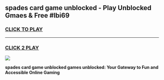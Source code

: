 
## spades card game unblocked - Play Unblocked Gmaes & Free #lbi69
<h3>
<a href="https://news.freeplayer.one?title=spades_card_game_unblocked&ref=24F">CLICK TO PLAY</a></h3>
<hr>

<h3>
<a href="https://news.freeplayer.one?title=spades_card_game_unblocked&ref=24F">CLICK 2 PLAY</a>
  
</h3>

<a href="https://news.freeplayer.one?title=spades_card_game_unblocked&ref=24F/"><img src="https://clearcache.store/games.png"></a>


**spades card game unblocked games unblocked: Your Gateway to Fun and Accessible Online Gaming**
